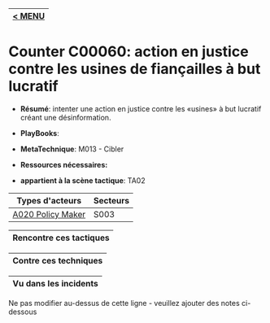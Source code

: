 |[< MENU](../README.md)|
|---|
# Counter C00060: action en justice contre les usines de fiançailles à but lucratif

* **Résumé**: intenter une action en justice contre les «usines» à but lucratif créant une désinformation.

* **PlayBooks**:

* **MetaTechnique**: M013 - Cibler

* **Ressources nécessaires:**

* **appartient à la scène tactique**: TA02


|Types d'acteurs |Secteurs |
|----------- |------- |
|[A020 Policy Maker](../../generated_pages/actortypes/A020.md) |S003 |



|Rencontre ces tactiques |
|---------------------- |



|Contre ces techniques |
|------------------------- |



|Vu dans les incidents |
|----------------- |


Ne pas modifier au-dessus de cette ligne - veuillez ajouter des notes ci-dessous